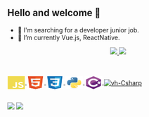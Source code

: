 ## Hello and welcome 👋


- 🔭 I'm searching for a developer junior job.
- 🌱 I’m currently Vue.js, ReactNative.

<div align="center">
  <a href="https://github.com/vitorh202/">
  <img height="180em" src="https://github-readme-stats.vercel.app/api?username=vitorh202&show_icons=true&theme=dark&include_all_commits=true&count_private=true"/>
  <img height="180em" src="https://github-readme-stats.vercel.app/api/top-langs/?username=vitorh202&layout=compact&langs_count=7&theme=dark"/>
</div>

##

<div style="display: inline_block"><br>
  <img align="center" alt="vh-Js" height="30" width="40" src="https://raw.githubusercontent.com/devicons/devicon/master/icons/javascript/javascript-plain.svg">
  <img align="center" alt="vh-HTML" height="30" width="40" src="https://raw.githubusercontent.com/devicons/devicon/master/icons/html5/html5-original.svg">
  <img align="center" alt="vh-CSS" height="30" width="40" src="https://raw.githubusercontent.com/devicons/devicon/master/icons/css3/css3-original.svg">
  <img align="center" alt="vh-Python" height="30" width="40" src="https://raw.githubusercontent.com/devicons/devicon/master/icons/python/python-original.svg">
  <img align="center" alt="vh-Csharp" height="30" width="40" src="https://raw.githubusercontent.com/devicons/devicon/master/icons/csharp/csharp-original.svg">
  <img align="center" alt="vh-Csharp" height="40" width="40" src="https://img.icons8.com/color/344/java-coffee-cup-logo--v1.png">
</div>

##

<a href = "mailto:vitorhugo201038@gmail.com"><img src="https://img.shields.io/badge/-Gmail-%23333?style=for-the-badge&logo=gmail&logoColor=white" target="_blank"></a>
<a href="https://www.linkedin.com/in/vitor-hugo-6aaa52245/"><img src="https://img.shields.io/badge/-LinkedIn-%230077B5?style=for-the-badge&logo=linkedin&logoColor=white" target="_blank"></a>
